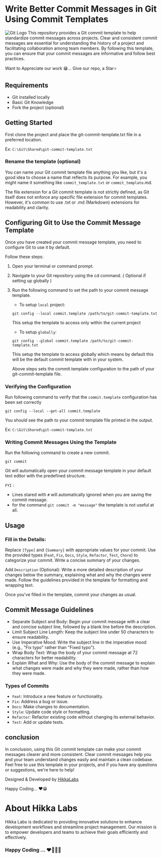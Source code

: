 # Write Better Commit Messages in Git Using Commit Templates
![Git Logo](https://upload.wikimedia.org/wikipedia/commons/thumb/e/e0/Git-logo.svg/1280px-Git-logo.svg.png)
This repository provides a Git commit template to help standardize commit messages across projects. Clear and consistent commit messages are essential for understanding the history of a project and facilitating collaboration among team members. By following this template, you can ensure that your commit messages are informative and follow best practices.

Want to Appreciate our work 😁... Give our repo,  a Star⭐

## Requirements
- Git installed locally
- Basic Git Knowledge
- Fork the project (optional)

## Getting Started
First clone the project and place the git-commit-template.txt file in a preferred location.

Ex: `C:\Git\Shared\git-commit-template.txt`

### Rename the template (optional)
You can name your Git commit template file anything you like, but it's a good idea to choose a name that reflects its purpose. For example, you might name it something like `commit_template.txt` or `commit_template`.md.

The file extension for a Git commit template is not strictly defined, as Git itself does not enforce any specific file extension for commit templates. However, it's common to use .txt or .md (Markdown) extensions for readability and clarity.

## Configuring Git to Use the Commit Message Template
Once you have created your commit message template, you need to configure Git to use it by default. 

Follow these steps:

1. Open your terminal or command prompt.

2. Navigate to your Git repository using the cd command. ( Optional if setting up globally )

3. Run the following command to set the path to your commit message template.
    
    - To setup `local` project: 
    ```
    git config --local commit.template /path/to/git-commit-template.txt
    ``` 
    This setup the template to access only within the current project
    

    - To setup `globally`: 
    ```
    git config --global commit.template /path/to/git-commit-template.txt
    ```
    This setup the template to access globally which means by default this will be the default commit template with in your system.

    Above steps sets the commit.template configuration to the path of your git-commit-template file.

### Verifying the Configuration

Run following command to verify that the `commit.template` configuration has been set correctly

```
git config --local --get-all commit.template
```

You should see the path to your commit template file printed in the output.

Ex: `C:\Git\Shared\git-commit-template.txt`

### Writing Commit Messages Using the Template
Run the following command to create a new commit.

```
git commit
```

Git will automatically open your commit message template in your default text editor with the predefined structure.

`FYI` : 
- Lines stared with `#` will automatically ignored when you are saving the commit message.
- for the command `git commit -m "message"` the template is not useful at all. 


## Usage

### Fill in the Details:
Replace `[Type]` and `{Summary}` with appropriate values for your commit. Use the provided types (`Feat`, `Fix`, `Docs`, `Style`, `Refactor`, `Test`, `Chore`) to categorize your commit. Write a concise summary of your changes.

Add `Description` (Optional): Write a more detailed description of your changes below the summary, explaining what and why the changes were made. Follow the guidelines provided in the template for formatting and wrapping text.

Once you've filled in the template, commit your changes as usual.


## Commit Message Guidelines
- Separate Subject and Body: Begin your commit message with a clear and concise subject line, followed by a blank line before the description.
- Limit Subject Line Length: Keep the subject line under 50 characters to ensure readability.
- Use Imperative Mood: Write the subject line in the imperative mood (e.g., "Fix typo" rather than "Fixed typo").
- Wrap Body Text: Wrap the body of your commit message at 72 characters for better readability.
- Explain What and Why: Use the body of the commit message to explain what changes were made and why they were made, rather than how they were made.

### Types of Commits
- `Feat`: Introduce a new feature or functionality.
- `Fix`: Address a bug or issue.
- `Docs`: Make changes to documentation.
- `Style`: Update code style or formatting.
- `Refactor`: Refactor existing code without changing its external behavior.
- `Test`: Add or update tests.

## conclusion

In conclusion, using this Git commit template can make your commit messages clearer and more consistent. Clear commit messages help you and your team understand changes easily and maintain a clean codebase. Feel free to use this template in your projects, and if you have any questions or suggestions, we're here to help!

Designed & Developed by [HikkaLabs](HikkaLabs.com)

Happy Coding... ❤️😁

# About Hikka Labs
Hikka Labs is dedicated to providing innovative solutions to enhance development workflows and streamline project management. Our mission is to empower developers and teams to achieve their goals efficiently and effectively.

### Happy Coding ... ❤️🧑‍💻😁 